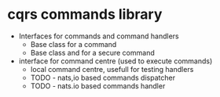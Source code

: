 # cqrs commands library

* Interfaces for commands and command handlers
    * Base class for a command 
    * Base class and for a secure command  
* interface for command centre (used to execute commands)
    * local command centre, usefull for testing handlers
    * TODO - nats,io based commands dispatcher 
    * TODO - nats.io based commands handler
